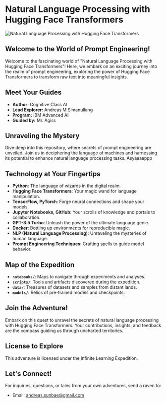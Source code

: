 # Natural Language Processing with Hugging Face Transformers
![Natural Language Processing with Hugging Face Transformers](https://curator-production.s3.us.cloud-object-storage.appdomain.cloud/uploads/md5-e3a9f8202bcd6edd2258754c027a9903-course_card.png)
## Welcome to the World of Prompt Engineering!

Welcome to the fascinating world of "Natural Language Processing with Hugging Face Transformers"! Here, we embark on an exciting journey into the realm of prompt engineering, exploring the power of Hugging Face Transformers to transform raw text into meaningful insights.

## Meet Your Guides

- **Author:** Cognitive Class AI
- **Lead Explorer:** Andreas M Simanullang
- **Program:** IBM Advanced AI
- **Guided by:** Mr. Agiss

## Unraveling the Mystery

Dive deep into this repository, where secrets of prompt engineering are unveiled. Join us in deciphering the language of machines and harnessing its potential to enhance natural language processing tasks. Asyaaaappp

## Technology at Your Fingertips

- **Python**: The language of wizards in the digital realm.
- **Hugging Face Transformers**: Your magic wand for language manipulation.
- **TensorFlow, PyTorch**: Forge neural connections and shape your models.
- **Jupyter Notebooks, GitHub**: Your scrolls of knowledge and portals to collaboration.
- **GPT-3.5 Turbo**: Unleash the power of the ultimate language genie.
- **Docker**: Bottling up environments for reproducible magic.
- **NLP (Natural Language Processing)**: Unraveling the mysteries of human language.
- **Prompt Engineering Techniques**: Crafting spells to guide model behavior.

## Map of the Expedition

- **`notebooks/`**: Maps to navigate through experiments and analyses.
- **`scripts/`**: Tools and artifacts discovered during the expedition.
- **`data/`**: Treasures of datasets and samples from distant lands.
- **`models/`**: Relics of pre-trained models and checkpoints.

## Join the Adventure!

Embark on this quest to unravel the secrets of natural language processing with Hugging Face Transformers. Your contributions, insights, and feedback are the compass guiding us through uncharted territories.

## License to Explore

This adventure is licensed under the Infinite Learning Expedition.

## Let's Connect!

For inquiries, questions, or tales from your own adventures, send a raven to:
- Email: andreas.sunbae@gmail.com
```

